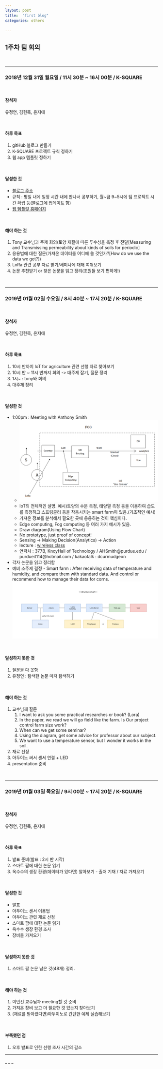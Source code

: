 ```yaml
---
layout: post
title:  "first blog"
categories: others

---
```


<h2>1주차 팀 회의</h2>
<br>
<hr />
<h3>2018년 12월 31일 월요일 / 11시 30분 ~ 16시 00분 / K-SQUARE </h3>
<br>
<h4>참석자</h4>
<p>유정연, 김현묵, 윤지애</p>
<br>
<h4>하루 목표</h4>
<ol>
<li>gitHub 블로그 만들기</li>
<li>K-SQUARE 프로젝트 규칙 정하기</li>
<li>웹 app 템플릿 정하기</li>
</ol>
<br>
<h4>달성한 것</h4>
<ul>
<li><a href="https://yeon1123.github.io">블로그 주소</a></li>
<li>규칙 : 평일 내에 일정 시간 내에 만나서 공부하기, 월~금 9~5시에 팀 프로젝트 시간 확립 등(블로그에 업데이트 함)</li>
<li><a href="https://www.os-templates.com/free-website-templates/pobabini">웹 템플릿 홈페이지</a></li>
</ul>
<br>
<h4>해야 하는 것</h4>
<ol>
<li>Tony 교수님과 주제 회의(토양 재질에 따른 투수성을 측정 후 전달[Measuring and Transmissing permeability about kinds of soils for periodic]</li>
<li>응용법에 대한 질문(가져온 데이터를 어디에 쓸 것인가?[How do we use the data we get?])</li>
<li>LoRa 관련 공부 자료 받기/세미나에 대해 여쭤보기</li>
<li>논문 추천받기 or 찾은 논문을 읽고 정리(조원들 보기 편하게!)</li>
</ol>
<br>
<hr />
<h3>2019년 01월 02일 수요일 / 8시 40분 ~ 17시 20분 / K-SQUARE </h3>
<br>
<h4>참석자</h4>
<p>유정연, 김현묵, 윤지애</p>
<br>
<h4>하루 목표</h4>
<ol>
<li>10시 반까지 IoT for agriculture 관련 선행 자료 찾아보기</li>
<li>10시 반 ~ 11시 반까지 회의 -> 대주제 잡기, 질문 정리</li>
<li>1시~ : tony와 회의</li>
<li>대주제 정리</li>
</ol>
<br>
<h4>달성한 것</h4>
<ul>
<li>1:00pm : Meeting with Anthony Smith
<ul>
<li><img src="/static/img/FOG.png"></li>
<li>IoT의 전체적인 설명. 예시)토양의 수분 측정, 태양열 측정 등을 이용하여 습도를 측정하고 스프링쿨러 등을 작동시키는 smart farm이 있음.(기초적인 예시)</li>
<li>가져온 정보를 분석해서 필요한 곳에 응용하는 것이 핵심이다.</li>
<li>Edge computing, Fog computing 등 여러 가지 예시가 있음.</li>
<li>Draw diagram(Using Flow Chart)</li>
<li>No prototype, just proof of concept!</li>
<li>Sensing -> Making Decision(Analytics) -> Action</li>
<li>lecture : <a href="https://selfservice.mypurdue.purdue.edu/prod/bwckschd.p_disp_detail_sched?term_in=201920&crn_in=17034">wireless class</a></li>
<li>연락처 : 377B, KnoyHall of Technology / AHSmith@purdue.edu / purdueit114@hotmail.com / kakaotalk : dcurmudgeon </li>
</ul>
</li>
<li>각자 논문을 읽고 정리함</li>
<li>예비 소주제 결정 - Smart farm : After receiving data of temperature and humidity, and compare them with standard data. And control or recommend how to manage their data for corns.<br>
<img src="/static/img/structure chart.png"></li>
</ul>
<br>
<h4>달성하지 못한 것</h4>
<ol>
<li>질문을 다 못함</li>
<li>유정연 : 탐색한 논문 마저 탐색하기</li>
</ol>
<br>
<h4>해야 하는 것</h4>
<ol>
<li>교수님께 질문
<ol>
<li>I want to ask you some practical researches or book? (Lora)</li>
<li>In the paper, we read we will go field like the farm. Is Our project control farm size work?</li>
<li>When can we get some seminar?</li>
<li>Using the diagram, get some advice for professor about our subject.</li>
<li>We want to use a temperature sensor, but I wonder it works in the soil.</li>
</ol>
</li>
<li>재료 선정</li>
<li>아두이노 써서 센서 연결 + LED</li>
<li>presentation 준비</li>
</ol>
<br>
<hr />
<h3>2019년 01월 03일 목요일 / 9시 00분 ~ 17시 20분 / K-SQUARE </h3>
<br>
<h4>참석자</h4>
<p>유정연, 김현묵, 윤지애</p>
<br>
<h4>하루 목표</h4>
<ol>
<li>발표 준비(발표 : 2시 반 시작)</li>
<li>스마트 팜에 대한 논문 읽기</li>
<li>옥수수의 생장 환경(데이터가 있다면) 알아보기 - 출처 기재 / 자료 가져오기</li>
</ol>
<br>
<h4>달성한 것</h4>
<ul>
<li>발표</li>
<li>아두이노 센서 이용법</li>
<li>아두이노 관련 재료 선정</li>
<li>스마트 팜에 대한 논문 읽기</li>
<li>옥수수 생장 환경 조사</li>
<li>장비들 가져오기</li>
</ul>
<br>
<h4>달성하지 못한 것</h4>
<ol>
<li>스마트 팜 논문 남은 것(48개) 정리.</li>
</ol>
<br>
<h4>해야 하는 것</h4>
<ol>
<li>이민선 교수님과 meeting할 것 준비</li>
<li>가져온 장비 보고 더 필요한 것 있는지 찾아보기</li>
<li>(재료를 받아왔다면)아두이노로 간단한 예제 실습해보기</li>
</ol>
<br>
<h4>부족했던 점</h4>
<ol>
<li>오후 발표로 인한 선행 조사 시간의 감소</li>
</ol>
<hr />
_ _ _


